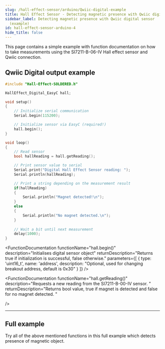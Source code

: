 ```yaml
---
slug: /hall-effect-sensor/arduino/Qwiic-digital-example
title: Hall Effect Sensor - Detecting magnetic presence with Qwiic digital sensor
sidebar_label: Detecting magnetic presence with Qwiic digital sensor
  (example)
id: hall-effect-sensor-arduino-4
hide_title: false
---
```


This page contains a simple example with function documentation on how to take measurements using the SI7211-B-06-IV Hall effect sensor and Qwiic connection.

## Qwiic Digital output example
```cpp
#include "Hall-Effect-SOLDERED.h"

HallEffect_Digital_EasyC hall;

void setup()
{
    // Initialize serial communication
    Serial.begin(115200);

    // Initialize sensor via EasyC (required!)
    hall.begin();
}

void loop()
{
    // Read sensor
    bool hallReading = hall.getReading();

    // Print sensor value to serial
    Serial.print("Digital Hall Effect Sensor reading: ");
    Serial.println(hallReading);

    // Print a string depending on the measurement result
    if(hallReading)
    {
        Serial.println("Magnet detected!\n");
    }
    else
    {
        Serial.println("No magnet detected.\n");
    }
    
    // Wait a bit until next measurement
    delay(1000);
}
```

<FunctionDocumentation
  functionName="HallEffect_Digital_EasyC hall()"
  description="Creates digital sensor object"
  returnDescription="none"
/>

<FunctionDocumentation
  functionName="hall.begin()"
  description="Initialises digital sensor object"
  returnDescription="Returns true if initialization is successful, false otherwise."
  parameters={[
    { type: 'uint16_t', name: 'address', description: "Optional, used for changing breakout address, default is 0x30" }
  ]}
/>

<FunctionDocumentation
  functionName="hall.getReading()"
  description="Requests a new reading from the SI7211-B-00-IV sensor. "
  returnDescription="Returns bool value, true if magnet is detected and false for no magnet detected. "
  
/>

<CenteredImage src="/img/hall-effect-sensor/qwiic_no_magnet.png" alt="Sensor when magnet is not present" caption="Sensor when magnet is not present" width="700px" />
<CenteredImage src="/img/hall-effect-sensor/digital_serial_no_magnet.jpg" alt="Serial Monitor output" caption="Serial Monitor output" width="700px" />
<CenteredImage src="/img/hall-effect-sensor/qwiic_magnet.png" alt="Sensor when magnet is present" caption="Sensor when magnet is present" width="700px" />
<CenteredImage src="/img/hall-effect-sensor/digital_serial_magnet.jpg" alt="Serial Monitor output" caption="Serial Monitor output" width="700px" />

---

## Full example

Try all of the above mentioned functions in this full example which detects presence of magnetic object.

<QuickLink 
  title="digitalReadEasyC.ino" 
  description="Example file for using Digital Hall effect sensor with easyC/Qwiic/I2C"
  url="https://github.com/SolderedElectronics/Soldered-Hall-Effect-Sensor-Arduino-Library/blob/main/examples/digitalReadEasyC/digitalReadEasyC.ino" 
/>